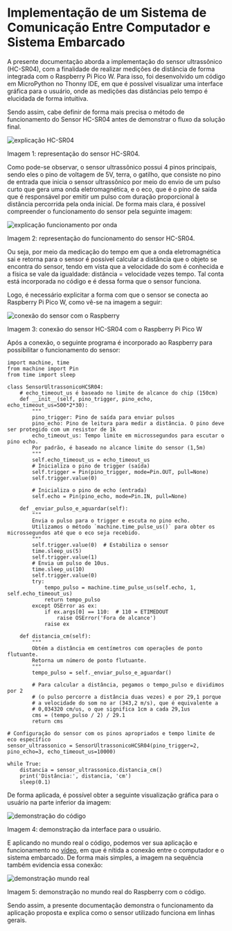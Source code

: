 # Implementação de um Sistema de Comunicação Entre Computador e Sistema Embarcado

A presente documentação aborda a implementação do sensor ultrassônico (HC-SR04), com a finalidade de realizar medições de distância de forma integrada com o  Raspberry Pi Pico W. Para isso, foi desenvolvido um código em MicroPython no Thonny IDE, em que é possível visualizar uma interface gráfica para o usuário, onde as medições das distâncias pelo tempo é elucidada de forma intuitiva.

Sendo assim, cabe definir de forma mais precisa o método de funcionamento do Sensor HC-SR04 antes de demonstrar o fluxo da solução final.


![explicação HC-SR04](./img/explicacaoSensor.jpeg)

Imagem 1: representação do sensor HC-SR04.

Como pode-se observar, o sensor ultrassônico possui 4 pinos principais, sendo eles o pino de voltagem de 5V, terra, o gatilho, que consiste no pino de entrada que inicia o sensor ultrassônico por meio do envio de um pulso curto que gera uma onda eletromagnética, e o eco, que é o pino de saída que é responsável por emitir um pulso com duração proporcional à distância percorrida pela onda inicial. De forma mais clara, é possível compreender o funcionamento do sensor pela seguinte imagem:

![explicação funcionamento por onda](./img/explicacaoFuncionamento.jpeg)

Imagem 2: representação do funcionamento do sensor HC-SR04.

Ou seja, por meio da medicação do tempo em que a onda eletromagnética sai e retorna para o sensor é possível calcular a distância que o objeto se encontra do sensor, tendo em vista que a velocidade do som é conhecida e a física se vale da igualdade: distância = velocidade vezes tempo. Tal conta está incorporada no código e é dessa forma que o sensor funciona.

Logo, é necessário explicitar a forma com que o sensor se conecta ao Raspberry Pi Pico W, como vê-se na imagem a seguir:

![conexão do sensor com o Raspberry](./img/conexaoSensorRaspberry.jpeg)

Imagem 3: conexão do sensor HC-SR04 com o Raspberry Pi Pico W

Após a conexão, o seguinte programa é incorporado ao Raspberry para possibilitar o funcionamento do sensor:

    import machine, time
    from machine import Pin
    from time import sleep

    class SensorUltrassonicoHCSR04:
        # echo_timeout_us é baseado no limite de alcance do chip (150cm)
        def __init__(self, pino_trigger, pino_echo, echo_timeout_us=500*2*30):
            """
            pino_trigger: Pino de saída para enviar pulsos
            pino_echo: Pino de leitura para medir a distância. O pino deve ser protegido com um resistor de 1k
            echo_timeout_us: Tempo limite em microssegundos para escutar o pino echo.
            Por padrão, é baseado no alcance limite do sensor (1,5m)
            """
            self.echo_timeout_us = echo_timeout_us
            # Inicializa o pino de trigger (saída)
            self.trigger = Pin(pino_trigger, mode=Pin.OUT, pull=None)
            self.trigger.value(0)

            # Inicializa o pino de echo (entrada)
            self.echo = Pin(pino_echo, mode=Pin.IN, pull=None)

        def _enviar_pulso_e_aguardar(self):
            """
            Envia o pulso para o trigger e escuta no pino echo.
            Utilizamos o método `machine.time_pulse_us()` para obter os microssegundos até que o eco seja recebido.
            """
            self.trigger.value(0)  # Estabiliza o sensor
            time.sleep_us(5)
            self.trigger.value(1)
            # Envia um pulso de 10us.
            time.sleep_us(10)
            self.trigger.value(0)
            try:
                tempo_pulso = machine.time_pulse_us(self.echo, 1, self.echo_timeout_us)
                return tempo_pulso
            except OSError as ex:
                if ex.args[0] == 110:  # 110 = ETIMEDOUT
                    raise OSError('Fora de alcance')
                raise ex

        def distancia_cm(self):
            """
            Obtém a distância em centímetros com operações de ponto flutuante.
            Retorna um número de ponto flutuante.
            """
            tempo_pulso = self._enviar_pulso_e_aguardar()

            # Para calcular a distância, pegamos o tempo_pulso e dividimos por 2
            # (o pulso percorre a distância duas vezes) e por 29,1 porque
            # a velocidade do som no ar (343,2 m/s), que é equivalente a
            # 0,034320 cm/us, o que significa 1cm a cada 29,1us
            cms = (tempo_pulso / 2) / 29.1
            return cms

    # Configuração do sensor com os pinos apropriados e tempo limite de eco específico
    sensor_ultrassonico = SensorUltrassonicoHCSR04(pino_trigger=2, pino_echo=3, echo_timeout_us=10000)

    while True:
        distancia = sensor_ultrassonico.distancia_cm()
        print('Distância:', distancia, 'cm')
        sleep(0.1)

De forma aplicada, é possível obter a seguinte visualização gráfica para o usuário na parte inferior da imagem:

![demonstração do código](./img/demonstracaoCodigo.jpeg)

Imagem 4: demonstração da interface para o usuário.

E aplicando no mundo real o código, podemos ver sua aplicação e funcionamento no [vídeo](https://drive.google.com/file/d/1nderVWFbFh5oDPzJrh0DHYFe4yAVXYzr/view?usp=sharing), em que é nítida a conexão entre o computador e o sistema embarcado. De forma mais simples, a imagem na sequência também evidencia essa conexão:

![demonstração mundo real](./img/demonstracaoReal.jpeg)

Imagem 5: demonstração no mundo real do Raspberry com o código.

Sendo assim, a presente documentação demonstra o funcionamento da aplicação proposta e explica como o sensor utilizado funciona em linhas gerais.    
